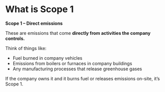 # What is Scope 1

**Scope 1 – Direct emissions**

These are emissions that come **directly from activities the company controls.**

Think of things like:

- Fuel burned in company vehicles
- Emissions from boilers or furnaces in company buildings
- Any manufacturing processes that release greenhouse gases

If the company owns it and it burns fuel or releases emissions on-site, it’s Scope 1.
